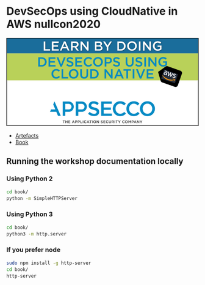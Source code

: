 # DevSecOps using CloudNative in AWS nullcon2020

![DevSecOps using CloudNative in AWS #nullcon2020](images/workshop-intro.png)

- [Artefacts](artefacts/README.md)
- [Book](book/README.md)

## Running the workshop documentation locally

### Using Python 2 

```bash
cd book/
python -m SimpleHTTPServer
```

### Using Python 3

```bash
cd book/
python3 -m http.server
```

### If you prefer node

```bash
sudo npm install -g http-server
cd book/
http-server
```
